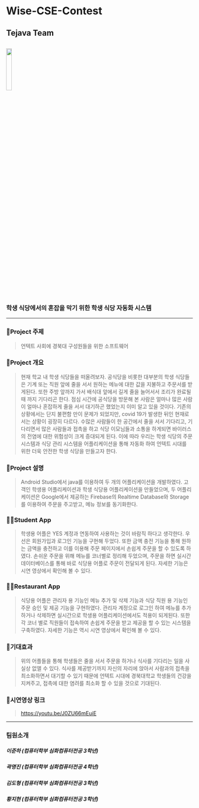 # Wise-CSE-Contest
## Tejava Team
## <img src="https://user-images.githubusercontent.com/51983113/99547215-a1ea9400-29fa-11eb-8915-43cc397a2269.PNG" width="17%">
### 학생 식당에서의 혼잡을 막기 위한 학생 식당 자동화 시스템
------------
### 🧩Project 주제
> 언텍트 사회에 경북대 구성원들을 위한 소프트웨어

### 🎈Project 개요
> 현재 학교 내 학생 식당들을 떠올려보자. 공식당을 비롯한 대부분의 학생 식당들은 기계 또는 직원 앞에 줄을 서서 원하는 메뉴에 대한 값을 지불하고 주문서를 받게된다. 또한 주방 앞까지 가서 배식대 앞에서 길게 줄을 늘어서서 조리가 완료될 때 까지 기다리곤 한다. 점심 시간에 공식당을 방문해 본 사람은 얼마나 많은 사람이 얼마나 혼잡하게 줄을 서서 대기하곤 했었는지 이미 알고 있을 것이다. 기존의 상황에서는 단지 불편함 만이 문제가 되었지만, covid 19가 발생한 뒤인 현재로서는 상황이 굉장히 다르다. 수많은 사람들이 한 공간에서 줄을 서서 기다리고, 기다리면서 많은 사람들과 접촉을 하고 식당 이모님들과 소통을 하게되면 바이러스의 전염에 대한 위험성이 크게 증대되게 된다. 이에 따라 우리는 학생 식당의 주문 시스템과 식당 관리 시스템을 어플리케이션을 통해 자동화 하여 언텍트 시대를 위한 더욱 안전한 학생 식당을 만들고자 한다. 

### 🌹Project 설명
> Android Studio에서 java를 이용하여 두 개의 어플리케이션을 개발하였다. 고객인 학생용 어플리케이션과 학생 식당용 어플리케이션을 만들었으며, 두 어플리케이션은 Google에서 제공하는 Firebase의 Realtime Database와 Storage를 이용하여 주문을 주고받고, 메뉴 정보를 동기화한다.

### 🙋‍♂️Student App
> 학생용 어플은 YES 계정과 연동하여 사용하는 것이 바람직 하다고 생각한다. 우선은 회원가입과 로그인 기능을 구현해 두었다. 또한 금액 충전 기능을 통해 원하는 금액을 충전하고 이를 이용해 주문 페이지에서 손쉽게 주문을 할 수 있도록 하였다. 손쉬운 주문을 위해 메뉴를 코너별로 정리해 두었으며, 주문을 하면 실시간 데이터베이스를 통해 바로 식당용 어플로 주문이 전달되게 된다. 자세한 기능은 시연 영상에서 확인해 볼 수 있다.

### 👨‍🍳Restaurant App
> 식당용 어플은 관리자 용 기능인 메뉴 추가 및 삭제 기능과 식당 직원 용 기능인 주문 승인 및 제공 기능을 구현하였다. 관리자 계정으로 로그인 하여 메뉴를 추가하거나 삭제하면 실시간으로 학생용 어플리케이션에서도 적용이 되게된다. 또한 각 코너 별로 직원들이 접속하여 손쉽게 주문을 받고 제공을 할 수 있는 시스템을 구축하였다. 자세한 기능은 역시 시연 영상에서 확인해 볼 수 있다.

### 🎁기대효과 
> 위의 어플들을 통해 학생들은 줄을 서서 주문을 하거나 식사를 기다리는 일을 사실상 없앨 수 있다. 식사를 제공받기까지 자신의 자리에 앉아서 사람과의 접촉을 최소화하면서 대기할 수 있기 때문에 언텍트 시대에 경북대학교 학생들의 건강을 지켜주고, 접촉에 대한 염려를 최소화 할 수 있을 것으로 기대된다.

### 👀시연영상 링크
> https://youtu.be/J0ZU66mEuiE
------------
### 팀원소개
##### 이준하 (컴퓨터학부 심화컴퓨터전공 3학년)
##### 곽명진 (컴퓨터학부 심화컴퓨터전공 4학년)
##### 김도형 (컴퓨터학부 심화컴퓨터전공 3학년)
##### 황지현 (컴퓨터학부 심화컴퓨터전공 3학년)
